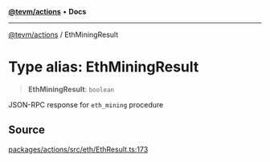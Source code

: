 [**@tevm/actions**](../README.md) • **Docs**

***

[@tevm/actions](../globals.md) / EthMiningResult

# Type alias: EthMiningResult

> **EthMiningResult**: `boolean`

JSON-RPC response for `eth_mining` procedure

## Source

[packages/actions/src/eth/EthResult.ts:173](https://github.com/evmts/tevm-monorepo/blob/main/packages/actions/src/eth/EthResult.ts#L173)
